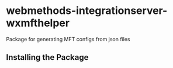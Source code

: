 # webmethods-integrationserver-wxmfthelper
Package for generating MFT configs from json files
## Installing the Package
